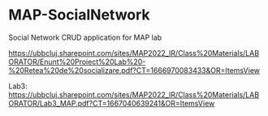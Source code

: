 # MAP-SocialNetwork
Social Network CRUD application for MAP lab


https://ubbcluj.sharepoint.com/sites/MAP2022_IR/Class%20Materials/LABORATOR/Enunt%20Proiect%20Lab%20-%20Retea%20de%20socializare.pdf?CT=1666970083433&OR=ItemsView


Lab3: https://ubbcluj.sharepoint.com/sites/MAP2022_IR/Class%20Materials/LABORATOR/Lab3_MAP.pdf?CT=1667040639241&OR=ItemsView

